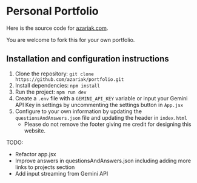 # Personal Portfolio

Here is the source code for [azariak.com](https://www.azariak.com/). 

You are welcome to fork this for your own portfolio.

## Installation and configuration instructions 
1. Clone the repository: `git clone https://github.com/azariak/portfolio.git`
2. Install dependencies: `npm install`
3. Run the project: `npm run dev`
4. Create a `.env` file with a `GEMINI_API_KEY` variable or input your Gemini API Key in settings by uncommenting the settings button in `App.jsx` 
5. Configure to your own information by updating the `questionsAndAnswers.json` file and updating the header in `index.html`
    - Please do not remove the footer giving me credit for designing this website.

TODO:
- Refactor app.jsx
- Improve answers in questionsAndAnswers.json including adding more links to projects section
- Add input streaming from Gemini API
